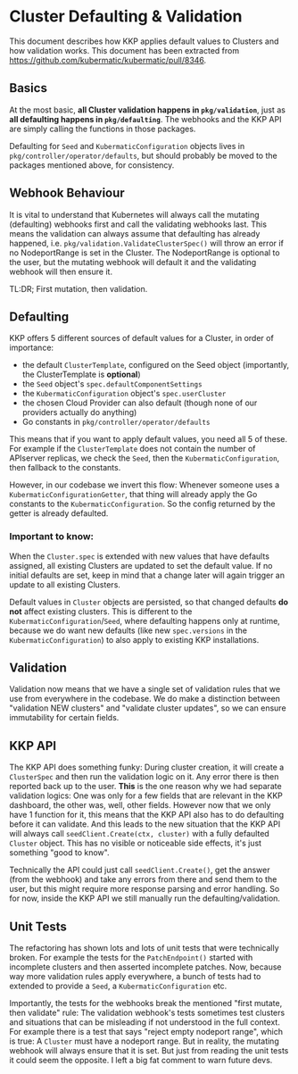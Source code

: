 # Cluster Defaulting & Validation

This document describes how KKP applies default values to Clusters and how validation works. This
document has been extracted from https://github.com/kubermatic/kubermatic/pull/8346.

## Basics

At the most basic, **all Cluster validation happens in `pkg/validation`**, just as **all defaulting
happens in `pkg/defaulting`**. The webhooks and the KKP API are simply calling the functions in
those packages.

Defaulting for `Seed` and `KubermaticConfiguration` objects lives in `pkg/controller/operator/defaults`,
but should probably be moved to the packages mentioned above, for consistency.

## Webhook Behaviour

It is vital to understand that Kubernetes will always call the mutating (defaulting) webhooks first
and call the validating webhooks last. This means the validation can always assume that defaulting
has already happened, i.e. `pkg/validation.ValidateClusterSpec()` will throw an error if no NodeportRange
is set in the Cluster. The NodeportRange is optional to the user, but the mutating webhook will default
it and the validating webhook will then ensure it.

TL:DR; First mutation, then validation.

## Defaulting

KKP offers 5 different sources of default values for a Cluster, in order of importance:

* the default `ClusterTemplate`, configured on the Seed object (importantly, the ClusterTemplate is **optional**)
* the `Seed` object's `spec.defaultComponentSettings`
* the `KubermaticConfiguration` object's `spec.userCluster`
* the chosen Cloud Provider can also default (though none of our providers actually do anything)
* Go constants in `pkg/controller/operator/defaults`

This means that if you want to apply default values, you need all 5 of these. For example if the
`ClusterTemplate` does not contain the number of APIserver replicas, we check the `Seed`, then the
`KubermaticConfiguration`, then fallback to the constants.

However, in our codebase we invert this flow: Whenever someone uses a `KubermaticConfigurationGetter`,
that thing will already apply the Go constants to the `KubermaticConfiguration`. So the config returned
by the getter is already defaulted.

### Important to know:
When the `Cluster.spec` is extended with new values that have defaults assigned, all existing Clusters are updated to set the default value.
If no initial defaults are set, keep in mind that a change later will again trigger an update to all existing Clusters.

Default values in `Cluster` objects are persisted, so that changed defaults **do not**
affect existing clusters. This is different to the `KubermaticConfiguration`/`Seed`, where defaulting
happens only at runtime, because we do want new defaults (like new `spec.versions` in the `KubermaticConfiguration`)
to also apply to existing KKP installations. 

## Validation

Validation now means that we have a single set of validation rules that we use from everywhere in the
codebase. We do make a distinction between "validation NEW clusters" and "validate cluster updates", so
we can ensure immutability for certain fields.

## KKP API

The KKP API does something funky: During cluster creation, it will create a `ClusterSpec` and then run the
validation logic on it. Any error there is then reported back up to the user. **This** is the one reason why
we had separate validation logics: One was only for a few fields that are relevant in the KKP dashboard, the
other was, well, other fields. However now that we only have 1 function for it, this means that the KKP API
also has to do defaulting before it can validate. And this leads to the new situation that the KKP API will
always call `seedClient.Create(ctx, cluster)` with a fully defaulted `Cluster` object. This has no visible
or noticeable side effects, it's just something "good to know".

Technically the API could just call `seedClient.Create()`, get the answer (from the webhook) and take any
errors from there and send them to the user, but this might require more response parsing and error handling.
So for now, inside the KKP API we still manually run the defaulting/validation.

## Unit Tests

The refactoring has shown lots and lots of unit tests that were technically broken. For example the tests for
the `PatchEndpoint()` started with incomplete clusters and then asserted incomplete patches. Now, because way
more validation rules apply everywhere, a bunch of tests had to extended to provide a `Seed`, a
`KubermaticConfiguration` etc.

Importantly, the tests for the webhooks break the mentioned "first mutate, then validate" rule: The validation
webhook's tests sometimes test clusters and situations that can be misleading if not understood in the full
context. For example there is a test that says "reject empty nodeport range", which is true: A `Cluster` must
have a nodeport range. But in reality, the mutating webhook will always ensure that it is set. But just from
reading the unit tests it could seem the opposite. I left a big fat comment to warn future devs.
